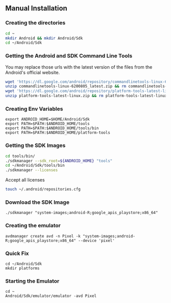 ## Manual Installation

### Creating the directories
```sh
cd ~
mkdir Android && mkdir Android/Sdk
cd ~/Android/Sdk
```

### Getting the Android and SDK Command Line Tools

You may replace those urls with the latest version of the files from the Android's official website.

```sh
wget 'https://dl.google.com/android/repository/commandlinetools-linux-6200805_latest.zip'
unzip commandlinetools-linux-6200805_latest.zip && rm commandlinetools-linux-6200805_latest.zip
wget 'https://dl.google.com/android/repository/platform-tools-latest-linux.zip'
unzip platform-tools-latest-linux.zip && rm platform-tools-latest-linux.zip
```
### Creating Env Variables

```
export ANDROID_HOME=$HOME/Android/Sdk
export PATH=$PATH:$ANDROID_HOME/tools
export PATH=$PATH:$ANDROID_HOME/tools/bin
export PATH=$PATH:$ANDROID_HOME/platform-tools
```

### Getting the SDK Images

```sh
cd tools/bin/
./sdkmanager --sdk_root=${ANDROID_HOME} "tools"
cd ~/Android/Sdk/tools/bin
./sdkmanager --licenses
```
Accept all licenses

```sh
touch ~/.android/repositories.cfg
```

### Download the SDK Image

```
./sdkmanager "system-images;android-R;google_apis_playstore;x86_64"
```

### Creating the emulator

```
avdmanager create avd -n Pixel -k "system-images;android-R;google_apis_playstore;x86_64" --device 'pixel'
```
### Quick Fix
```
cd ~/Android/Sdk
mkdir platforms
```

### Starting the Emulator
```
cd ~
Android/Sdk/emulator/emulator -avd Pixel
```
